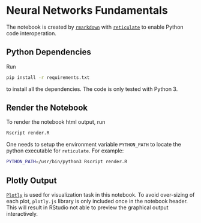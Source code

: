 # Neural Networks Fundamentals

The notebook is created by [`rmarkdown`](https://rmarkdown.rstudio.com/) with [`reticulate`](https://github.com/rstudio/reticulate) to enable Python code interoperation.

## Python Dependencies

Run

```sh
pip install -r requirements.txt
```

to install all the dependencies.
The code is only tested with Python 3.

## Render the Notebook

To render the notebook html output, run

```sh
Rscript render.R
```

One needs to setup the environment variable `PYTHON_PATH` to locate the python executable for `reticulate`.
For example:

```sh
PYTHON_PATH=/usr/bin/python3 Rscript render.R
```

## Plotly Output

[`Plotly`](https://github.com/plotly/plotly.py) is used for visualization task in this notebook.
To avoid over-sizing of each plot, `plotly.js` library is only included once in the notebook header.
This will result in RStudio not able to preview the graphical output interactively.

